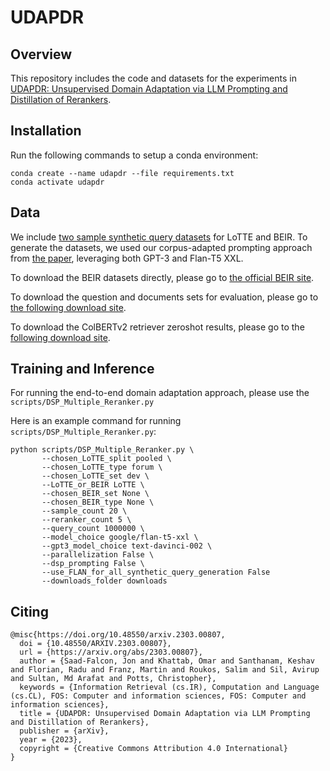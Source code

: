 # UDAPDR

## Overview

This repository includes the code and datasets for the experiments in [UDAPDR: Unsupervised Domain Adaptation via LLM Prompting and Distillation of Rerankers](https://arxiv.org/abs/2303.00807).

## Installation

Run the following commands to setup a conda environment:

````
conda create --name udapdr --file requirements.txt
conda activate udapdr
````

## Data

We include [two sample synthetic query datasets](https://zenodo.org/record/7701883#.ZAXr6ezMKdY) for LoTTE and BEIR. To generate the datasets, we used our corpus-adapted prompting approach from [the paper](https://arxiv.org/abs/2303.00807), leveraging both GPT-3 and Flan-T5 XXL.

To download the BEIR datasets directly, please go to [the official BEIR site](https://github.com/beir-cellar/beir).

To download the question and documents sets for evaluation, please go to [the following download site](https://zenodo.org/record/7698919#.ZAOg5-zMKdY).

To download the ColBERTv2 retriever zeroshot results, please go to the [following download site](https://zenodo.org/record/7782210#.ZCRZeOzMKdY).

## Training and Inference

For running the end-to-end domain adaptation approach, please use the `scripts/DSP_Multiple_Reranker.py`

Here is an example command for running `scripts/DSP_Multiple_Reranker.py`:

````
python scripts/DSP_Multiple_Reranker.py \
       --chosen_LoTTE_split pooled \
       --chosen_LoTTE_type forum \
       --chosen_LoTTE_set dev \
       --LoTTE_or_BEIR LoTTE \
       --chosen_BEIR_set None \
       --chosen_BEIR_type None \
       --sample_count 20 \
       --reranker_count 5 \
       --query_count 1000000 \
       --model_choice google/flan-t5-xxl \
       --gpt3_model_choice text-davinci-002 \
       --parallelization False \
       --dsp_prompting False \
       --use_FLAN_for_all_synthetic_query_generation False
       --downloads_folder downloads
````

## Citing

````
@misc{https://doi.org/10.48550/arxiv.2303.00807,
  doi = {10.48550/ARXIV.2303.00807},
  url = {https://arxiv.org/abs/2303.00807},
  author = {Saad-Falcon, Jon and Khattab, Omar and Santhanam, Keshav and Florian, Radu and Franz, Martin and Roukos, Salim and Sil, Avirup and Sultan, Md Arafat and Potts, Christopher},
  keywords = {Information Retrieval (cs.IR), Computation and Language (cs.CL), FOS: Computer and information sciences, FOS: Computer and information sciences},
  title = {UDAPDR: Unsupervised Domain Adaptation via LLM Prompting and Distillation of Rerankers},
  publisher = {arXiv},
  year = {2023}, 
  copyright = {Creative Commons Attribution 4.0 International}
}
````
